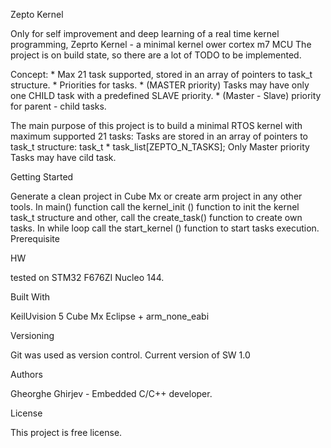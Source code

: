 Zepto Kernel

Only for self improvement and deep learning of a real time kernel programming, Zeprto Kernel -  a minimal kernel ower cortex m7 MCU
The project is on build state, so there are a lot of TODO to be implemented.

Concept:
    * Max 21 task supported, stored in an array of pointers to task_t structure.
    * Priorities for tasks.
    * (MASTER priority) Tasks may have only one CHILD task with a predefined SLAVE priority.
    * (Master - Slave) priority for parent - child tasks.  

The main purpose of this project is to build a minimal RTOS kernel with maximum supported 21 tasks: Tasks are stored in an array of pointers to task_t structure: task_t * task_list[ZEPTO_N_TASKS];
Only Master priority Tasks may have cild task. 

Getting Started

Generate a clean project in Cube Mx or create arm project in any other tools.
In main() function call the kernel_init () function to init the kernel task_t structure and other, call the create_task() function to create own tasks. 
In while loop call the start_kernel () function to start tasks execution.
Prerequisite

HW

tested on STM32 F676ZI Nucleo 144.

Built With

KeilUvision 5
Cube Mx
Eclipse + arm_none_eabi


Versioning

Git was used as version control. Current version of SW 1.0

Authors

Gheorghe Ghirjev - Embedded C/C++ developer.

License

This project is free license.




